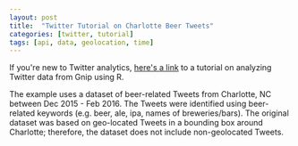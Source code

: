 ```yaml
---
layout: post
title:  "Twitter Tutorial on Charlotte Beer Tweets"
categories: [twitter, tutorial]
tags: [api, data, geolocation, time]
---
```


If you're new to Twitter analytics, [here's a link](http://webpages.uncc.edu/rwesslen/blogs/01-beerandtweeting.html) to a tutorial on analyzing Twitter data from Gnip using R.

The example uses a dataset of beer-related Tweets from Charlotte, NC between Dec 2015 - Feb 2016. The Tweets were identified using beer-related keywords (e.g. beer, ale, ipa, names of breweries/bars). The original dataset was based on geo-located Tweets in a bounding box around Charlotte; therefore, the dataset does not include non-geolocated Tweets.


